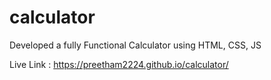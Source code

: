 # calculator
Developed a fully Functional Calculator using HTML, CSS, JS

Live Link : https://preetham2224.github.io/calculator/
